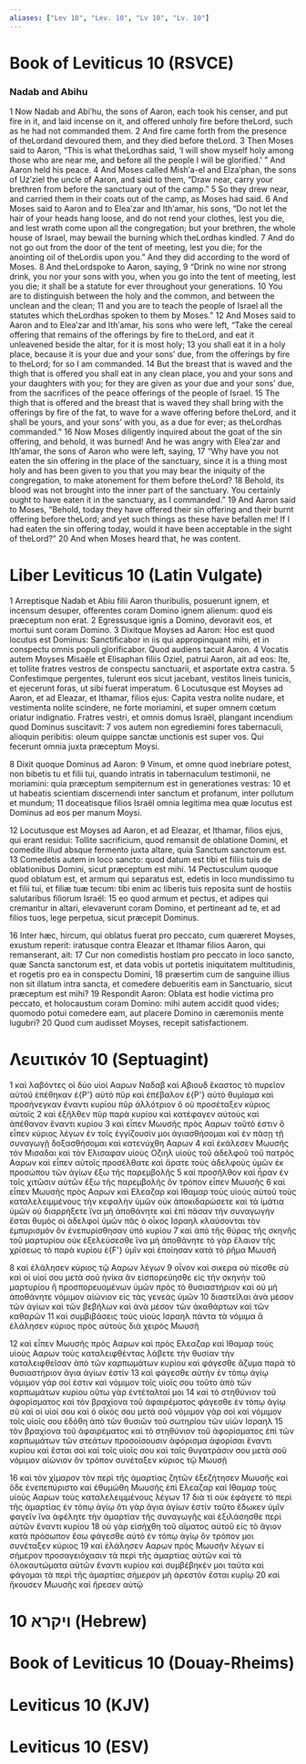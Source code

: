 ```yaml
---
aliases: ["Lev 10", "Lev. 10", "Lv 10", "Lv. 10"]
---
```



# Book of Leviticus 10 (RSVCE)

### Nadab and Abihu
1 Now Nadab and Abiʹhu, the sons of Aaron, each took his censer, and put fire in it, and laid incense on it, and offered unholy fire before theLord, such as he had not commanded them.
2 And fire came forth from the presence of theLordand devoured them, and they died before theLord.
3 Then Moses said to Aaron, “This is what theLordhas said, ‘I will show myself holy among those who are near me, and before all the people I will be glorified.’ ” And Aaron held his peace.
4 And Moses called Mishʹa-el and Elzaʹphan, the sons of Uzʹziel the uncle of Aaron, and said to them, “Draw near, carry your brethren from before the sanctuary out of the camp.”
5 So they drew near, and carried them in their coats out of the camp, as Moses had said.
6 And Moses said to Aaron and to Eleaʹzar and Ithʹamar, his sons, “Do not let the hair of your heads hang loose, and do not rend your clothes, lest you die, and lest wrath come upon all the congregation; but your brethren, the whole house of Israel, may bewail the burning which theLordhas kindled.
7 And do not go out from the door of the tent of meeting, lest you die; for the anointing oil of theLordis upon you.” And they did according to the word of Moses.
8 And theLordspoke to Aaron, saying,
9 “Drink no wine nor strong drink, you nor your sons with you, when you go into the tent of meeting, lest you die; it shall be a statute for ever throughout your generations.
10 You are to distinguish between the holy and the common, and between the unclean and the clean;
11 and you are to teach the people of Israel all the statutes which theLordhas spoken to them by Moses.”
12 And Moses said to Aaron and to Eleaʹzar and Ithʹamar, his sons who were left, “Take the cereal offering that remains of the offerings by fire to theLord, and eat it unleavened beside the altar, for it is most holy;
13 you shall eat it in a holy place, because it is your due and your sons’ due, from the offerings by fire to theLord; for so I am commanded.
14 But the breast that is waved and the thigh that is offered you shall eat in any clean place, you and your sons and your daughters with you; for they are given as your due and your sons’ due, from the sacrifices of the peace offerings of the people of Israel.
15 The thigh that is offered and the breast that is waved they shall bring with the offerings by fire of the fat, to wave for a wave offering before theLord, and it shall be yours, and your sons’ with you, as a due for ever; as theLordhas commanded.”
16 Now Moses diligently inquired about the goat of the sin offering, and behold, it was burned! And he was angry with Eleaʹzar and Ithʹamar, the sons of Aaron who were left, saying,
17 “Why have you not eaten the sin offering in the place of the sanctuary, since it is a thing most holy and has been given to you that you may bear the iniquity of the congregation, to make atonement for them before theLord?
18 Behold, its blood was not brought into the inner part of the sanctuary. You certainly ought to have eaten it in the sanctuary, as I commanded.”
19 And Aaron said to Moses, “Behold, today they have offered their sin offering and their burnt offering before theLord; and yet such things as these have befallen me! If I had eaten the sin offering today, would it have been acceptable in the sight of theLord?”
20 And when Moses heard that, he was content.


# Liber Leviticus 10 (Latin Vulgate)

1 Arreptisque Nadab et Abiu filii Aaron thuribulis, posuerunt ignem, et incensum desuper, offerentes coram Domino ignem alienum: quod eis præceptum non erat.
2 Egressusque ignis a Domino, devoravit eos, et mortui sunt coram Domino.
3 Dixitque Moyses ad Aaron: Hoc est quod locutus est Dominus: Sanctificabor in iis qui appropinquant mihi, et in conspectu omnis populi glorificabor. Quod audiens tacuit Aaron.
4 Vocatis autem Moyses Misaële et Elisaphan filiis Oziel, patrui Aaron, ait ad eos: Ite, et tollite fratres vestros de conspectu sanctuarii, et asportate extra castra.
5 Confestimque pergentes, tulerunt eos sicut jacebant, vestitos lineis tunicis, et ejecerunt foras, ut sibi fuerat imperatum.
6 Locutusque est Moyses ad Aaron, et ad Eleazar, et Ithamar, filios ejus: Capita vestra nolite nudare, et vestimenta nolite scindere, ne forte moriamini, et super omnem cœtum oriatur indignatio. Fratres vestri, et omnis domus Israël, plangant incendium quod Dominus suscitavit:
7 vos autem non egrediemini fores tabernaculi, alioquin peribitis: oleum quippe sanctæ unctionis est super vos. Qui fecerunt omnia juxta præceptum Moysi.

8 Dixit quoque Dominus ad Aaron:
9 Vinum, et omne quod inebriare potest, non bibetis tu et filii tui, quando intratis in tabernaculum testimonii, ne moriamini: quia præceptum sempiternum est in generationes vestras:
10 et ut habeatis scientiam discernendi inter sanctum et profanum, inter pollutum et mundum;
11 doceatisque filios Israël omnia legitima mea quæ locutus est Dominus ad eos per manum Moysi.

12 Locutusque est Moyses ad Aaron, et ad Eleazar, et Ithamar, filios ejus, qui erant residui: Tollite sacrificium, quod remansit de oblatione Domini, et comedite illud absque fermento juxta altare, quia Sanctum sanctorum est.
13 Comedetis autem in loco sancto: quod datum est tibi et filiis tuis de oblationibus Domini, sicut præceptum est mihi.
14 Pectusculum quoque quod oblatum est, et armum qui separatus est, edetis in loco mundissimo tu et filii tui, et filiæ tuæ tecum: tibi enim ac liberis tuis reposita sunt de hostiis salutaribus filiorum Israël:
15 eo quod armum et pectus, et adipes qui cremantur in altari, elevaverunt coram Domino, et pertineant ad te, et ad filios tuos, lege perpetua, sicut præcepit Dominus.

16 Inter hæc, hircum, qui oblatus fuerat pro peccato, cum quæreret Moyses, exustum reperit: iratusque contra Eleazar et Ithamar filios Aaron, qui remanserant, ait:
17 Cur non comedistis hostiam pro peccato in loco sancto, quæ Sancta sanctorum est, et data vobis ut portetis iniquitatem multitudinis, et rogetis pro ea in conspectu Domini,
18 præsertim cum de sanguine illius non sit illatum intra sancta, et comedere debueritis eam in Sanctuario, sicut præceptum est mihi?
19 Respondit Aaron: Oblata est hodie victima pro peccato, et holocaustum coram Domino: mihi autem accidit quod vides; quomodo potui comedere eam, aut placere Domino in cæremoniis mente lugubri?
20 Quod cum audisset Moyses, recepit satisfactionem.


# Λευιτικόν 10 (Septuagint)

1 καὶ λαβόντες οἱ δύο υἱοὶ Ααρων Ναδαβ καὶ Αβιουδ ἕκαστος τὸ πυρεῖον αὐτοῦ ἐπέθηκαν ἐ{P'} αὐτὸ πῦρ καὶ ἐπέβαλον ἐ{P'} αὐτὸ θυμίαμα καὶ προσήνεγκαν ἔναντι κυρίου πῦρ ἀλλότριον ὃ οὐ προσέταξεν κύριος αὐτοῖς
2 καὶ ἐξῆλθεν πῦρ παρὰ κυρίου καὶ κατέφαγεν αὐτούς καὶ ἀπέθανον ἔναντι κυρίου
3 καὶ εἶπεν Μωυσῆς πρὸς Ααρων τοῦτό ἐστιν ὃ εἶπεν κύριος λέγων ἐν τοῖς ἐγγίζουσίν μοι ἁγιασθήσομαι καὶ ἐν πάσῃ τῇ συναγωγῇ δοξασθήσομαι καὶ κατενύχθη Ααρων
4 καὶ ἐκάλεσεν Μωυσῆς τὸν Μισαδαι καὶ τὸν Ελισαφαν υἱοὺς Οζιηλ υἱοὺς τοῦ ἀδελφοῦ τοῦ πατρὸς Ααρων καὶ εἶπεν αὐτοῖς προσέλθατε καὶ ἄρατε τοὺς ἀδελφοὺς ὑμῶν ἐκ προσώπου τῶν ἁγίων ἔξω τῆς παρεμβολῆς
5 καὶ προσῆλθον καὶ ἦραν ἐν τοῖς χιτῶσιν αὐτῶν ἔξω τῆς παρεμβολῆς ὃν τρόπον εἶπεν Μωυσῆς
6 καὶ εἶπεν Μωυσῆς πρὸς Ααρων καὶ Ελεαζαρ καὶ Ιθαμαρ τοὺς υἱοὺς αὐτοῦ τοὺς καταλελειμμένους τὴν κεφαλὴν ὑμῶν οὐκ ἀποκιδαρώσετε καὶ τὰ ἱμάτια ὑμῶν οὐ διαρρήξετε ἵνα μὴ ἀποθάνητε καὶ ἐπὶ πᾶσαν τὴν συναγωγὴν ἔσται θυμός οἱ ἀδελφοὶ ὑμῶν πᾶς ὁ οἶκος Ισραηλ κλαύσονται τὸν ἐμπυρισμόν ὃν ἐνεπυρίσθησαν ὑπὸ κυρίου
7 καὶ ἀπὸ τῆς θύρας τῆς σκηνῆς τοῦ μαρτυρίου οὐκ ἐξελεύσεσθε ἵνα μὴ ἀποθάνητε τὸ γὰρ ἔλαιον τῆς χρίσεως τὸ παρὰ κυρίου ἐ{F'} ὑμῖν καὶ ἐποίησαν κατὰ τὸ ῥῆμα Μωυσῆ

8 καὶ ἐλάλησεν κύριος τῷ Ααρων λέγων
9 οἶνον καὶ σικερα οὐ πίεσθε σὺ καὶ οἱ υἱοί σου μετὰ σοῦ ἡνίκα ἂν εἰσπορεύησθε εἰς τὴν σκηνὴν τοῦ μαρτυρίου ἢ προσπορευομένων ὑμῶν πρὸς τὸ θυσιαστήριον καὶ οὐ μὴ ἀποθάνητε νόμιμον αἰώνιον εἰς τὰς γενεὰς ὑμῶν
10 διαστεῖλαι ἀνὰ μέσον τῶν ἁγίων καὶ τῶν βεβήλων καὶ ἀνὰ μέσον τῶν ἀκαθάρτων καὶ τῶν καθαρῶν
11 καὶ συμβιβάσεις τοὺς υἱοὺς Ισραηλ πάντα τὰ νόμιμα ἃ ἐλάλησεν κύριος πρὸς αὐτοὺς διὰ χειρὸς Μωυσῆ

12 καὶ εἶπεν Μωυσῆς πρὸς Ααρων καὶ πρὸς Ελεαζαρ καὶ Ιθαμαρ τοὺς υἱοὺς Ααρων τοὺς καταλειφθέντας λάβετε τὴν θυσίαν τὴν καταλειφθεῖσαν ἀπὸ τῶν καρπωμάτων κυρίου καὶ φάγεσθε ἄζυμα παρὰ τὸ θυσιαστήριον ἅγια ἁγίων ἐστίν
13 καὶ φάγεσθε αὐτὴν ἐν τόπῳ ἁγίῳ νόμιμον γάρ σοί ἐστιν καὶ νόμιμον τοῖς υἱοῖς σου τοῦτο ἀπὸ τῶν καρπωμάτων κυρίου οὕτω γὰρ ἐντέταλταί μοι
14 καὶ τὸ στηθύνιον τοῦ ἀφορίσματος καὶ τὸν βραχίονα τοῦ ἀφαιρέματος φάγεσθε ἐν τόπῳ ἁγίῳ σὺ καὶ οἱ υἱοί σου καὶ ὁ οἶκός σου μετὰ σοῦ νόμιμον γὰρ σοὶ καὶ νόμιμον τοῖς υἱοῖς σου ἐδόθη ἀπὸ τῶν θυσιῶν τοῦ σωτηρίου τῶν υἱῶν Ισραηλ
15 τὸν βραχίονα τοῦ ἀφαιρέματος καὶ τὸ στηθύνιον τοῦ ἀφορίσματος ἐπὶ τῶν καρπωμάτων τῶν στεάτων προσοίσουσιν ἀφόρισμα ἀφορίσαι ἔναντι κυρίου καὶ ἔσται σοὶ καὶ τοῖς υἱοῖς σου καὶ ταῖς θυγατράσιν σου μετὰ σοῦ νόμιμον αἰώνιον ὃν τρόπον συνέταξεν κύριος τῷ Μωυσῇ

16 καὶ τὸν χίμαρον τὸν περὶ τῆς ἁμαρτίας ζητῶν ἐξεζήτησεν Μωυσῆς καὶ ὅδε ἐνεπεπύριστο καὶ ἐθυμώθη Μωυσῆς ἐπὶ Ελεαζαρ καὶ Ιθαμαρ τοὺς υἱοὺς Ααρων τοὺς καταλελειμμένους λέγων
17 διὰ τί οὐκ ἐφάγετε τὸ περὶ τῆς ἁμαρτίας ἐν τόπῳ ἁγίῳ ὅτι γὰρ ἅγια ἁγίων ἐστίν τοῦτο ἔδωκεν ὑμῖν φαγεῖν ἵνα ἀφέλητε τὴν ἁμαρτίαν τῆς συναγωγῆς καὶ ἐξιλάσησθε περὶ αὐτῶν ἔναντι κυρίου
18 οὐ γὰρ εἰσήχθη τοῦ αἵματος αὐτοῦ εἰς τὸ ἅγιον κατὰ πρόσωπον ἔσω φάγεσθε αὐτὸ ἐν τόπῳ ἁγίῳ ὃν τρόπον μοι συνέταξεν κύριος
19 καὶ ἐλάλησεν Ααρων πρὸς Μωυσῆν λέγων εἰ σήμερον προσαγειόχασιν τὰ περὶ τῆς ἁμαρτίας αὐτῶν καὶ τὰ ὁλοκαυτώματα αὐτῶν ἔναντι κυρίου καὶ συμβέβηκέν μοι ταῦτα καὶ φάγομαι τὰ περὶ τῆς ἁμαρτίας σήμερον μὴ ἀρεστὸν ἔσται κυρίῳ
20 καὶ ἤκουσεν Μωυσῆς καὶ ἤρεσεν αὐτῷ


# 10 ויקרא (Hebrew)


# Book of Leviticus 10 (Douay-Rheims)


# Leviticus 10 (KJV)


# Leviticus 10 (ESV)

